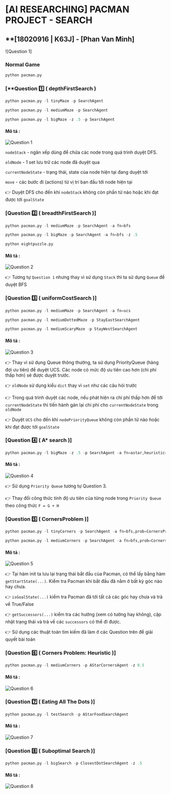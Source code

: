 # **[AI RESEARCHING] PACMAN PROJECT - SEARCH**

## **[18020916 | K63J] - [Phan Van Minh]

![Question 1]

### **Normal Game**

```python
python pacman.py
```

### [**Question 1️⃣ ( depthFirstSearch )

```python
python pacman.py -l tinyMaze -p SearchAgent
```

```python
python pacman.py -l mediumMaze -p SearchAgent
```

```python
python pacman.py -l bigMaze -z .5 -p SearchAgent
```

#### Mô tả :

![Question 1](./done/question1.png)

`nodeStack` - ngăn xếp dùng để chứa các node trong quá trình duyệt DFS.

`oldNode` - 1 set lưu trữ các node đã duyệt qua

`currentNodeState` - trạng thái, state của node hiện tại đang duyệt tới

`move` - các bước đi (actions) từ vị trí ban đầu tới node hiện tại

👉 Duyệt DFS cho đến khi `nodeStack` không còn phần tử nào hoặc khi đạt được tới `goalState`

### [**Question 2️⃣ ( breadthFirstSearch )**]

```python
python pacman.py -l mediumMaze -p SearchAgent -a fn=bfs
```

```python
python pacman.py -l bigMaze -p SearchAgent -a fn=bfs -z .5
```

```python
python eightpuzzle.py
```

#### Mô tả :

![Question 2](./done/question2.png)

👉 Tương tự `Question 1` nhưng thay vì sử dụng `Stack` thì ta sử dụng `Queue` để duyệt BFS

### [**Question 3️⃣ ( uniformCostSearch )**]

```python
python pacman.py -l mediumMaze -p SearchAgent -a fn=ucs
```

```python
python pacman.py -l mediumDottedMaze -p StayEastSearchAgent
```

```python
python pacman.py -l mediumScaryMaze -p StayWestSearchAgent
```

#### Mô tả :

![Question 3](./done/question3.png)

👉 Thay vì sử dụng Queue thông thường, ta sử dụng PriorityQueue (hàng đợi ưu tiên) để duyệt UCS. Các node có mức độ ưu tiên cao hơn (chi phí thấp hơn) sẽ được duyệt trước.

👉 `oldNode` sử dụng kiểu `dict` thay vì `set` như các câu hỏi trước

👉 Trong quá trình duyệt các node, nếu phát hiện ra chi phí thấp hơn để tới `currentNodeState` thì tiến hành gán lại chi phí cho `currentNodeState` trong `oldNode`

👉 Duyệt `UCS` cho đến khi `nodePriorityQueue` không còn phần tử nào hoặc khi đạt được tới `goalState`

### [**Question 4️⃣ ( A\* search )**]

```python
python pacman.py -l bigMaze -z .5 -p SearchAgent -a fn=astar,heuristic=manhattanHeuristic
```

#### Mô tả :

![Question 4](./done/question4.png)

👉 Sử dụng `Priority Queue` tương tự Question 3.

👉 Thay đổi công thức tính độ ưu tiên của từng node trong `Priority Queue` theo công thức `F = G + H`

### [**Question 5️⃣ ( CornersProblem )**]

```python
python pacman.py -l tinyCorners -p SearchAgent -a fn=bfs,prob=CornersProblem
```

```python
python pacman.py -l mediumCorners -p SearchAgent -a fn=bfs,prob=CornersProblem
```

#### Mô tả :

![Question 5](./done/question5.png)

👉 Tại hàm init ta lưu lại trạng thái bắt đầu của Pacman, có thể lấy bằng hàm `getStartState(...)`.
Kiểm tra Pacman khi bắt đầu đã nằm ở bất kỳ góc nào hay chưa.

👉 `isGoalState(...)` kiểm tra Pacman đã tới tất cả các góc hay chưa và trả về True/False

👉 `getSuccessors(...)` kiểm tra các hướng (xem có tường hay không), cập nhật trạng thái và trả về các `successors` có thể đi được.

👉 Sử dụng các thuật toán tìm kiếm đã làm ở các Question trên để giải quyết bài toán

### [**Question 6️⃣ ( Corners Problem: Heuristic )**]

```python
python pacman.py -l mediumCorners -p AStarCornersAgent -z 0.5
```

#### Mô tả :

![Question 6](./done/question6.png)

### [**Question 7️⃣ ( Eating All The Dots )**]

```python
python pacman.py -l testSearch -p AStarFoodSearchAgent
```

#### Mô tả :

![Question 7](./done/question7.png)

### [**Question 8️⃣ ( Suboptimal Search )**]

```python
python pacman.py -l bigSearch -p ClosestDotSearchAgent -z .5
```

#### Mô tả :

![Question 8](./done/question8.png)
